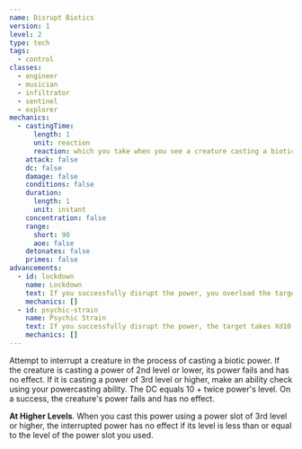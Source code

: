 ```yaml
---
name: Disrupt Biotics
version: 1
level: 2
type: tech
tags:
  - control
classes:
  - engineer
  - musician
  - infiltrator
  - sentinel
  - explorer
mechanics:
  - castingTime:
      length: 1
      unit: reaction
      reaction: which you take when you see a creature casting a biotic power
    attack: false
    dc: false
    damage: false
    conditions: false
    duration:
      length: 1
      unit: instant
    concentration: false
    range:
      short: 90
      aoe: false
    detonates: false
    primes: false
advancements:
  - id: lockdown
    name: Lockdown
    text: If you successfully disrupt the power, you overload the target's biotic implant and it cannot cast biotic powers until the end of its turn.
    mechanics: []
  - id: psychic-strain
    name: Psychic Strain
    text: If you successfully disrupt the power, the target takes Xd10 psychic damage, where X is the level of the power. Targets take 1d6 psychic damage for disrupted cantrips.
    mechanics: []
---
```

Attempt to interrupt a creature in the process of casting a biotic power. If the creature is casting a power of 2nd level
or lower, its power fails and has no effect. If it is casting a power of 3rd level or higher, make an ability check
using your powercasting ability. The DC equals 10 + twice power's level. On a success, the creature's power fails and
has no effect.

__At Higher Levels__. When you cast this power using a power slot of 3rd level or higher, the interrupted power has no
effect if its level is less than or equal to the level of the power slot you used.
